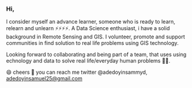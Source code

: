 ### Hi,

I consider myself an advance learner, someone who is ready to learn, relearn and unlearn ⚡⚡⚡⚡.
A Data Science enthusiast, i  have a solid background in Remote Sensing and GIS. 
I volunteer, promote and support communities in find solution to real life problems using GIS technology.

Looking forward to collaborating and being part of a team, that uses using echnology and data to solve real life/everyday human problems 🤔🤔.

😄 cheers
💬 you can reach me  twitter @adedoyinsammyd, adedoyinsamuel25@gmail.com

<!--
**SammyGIS/sammyGis** is a ✨ _special_ ✨ repository because its `README.md` (this file) appears on your GitHub profile.

